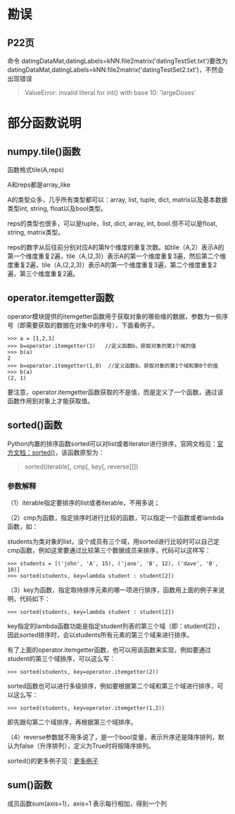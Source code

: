 # 勘误
## P22页

命令 datingDataMat,datingLabels=kNN.file2matrix('datingTestSet.txt')要改为datingDataMat,datingLabels=kNN.file2matrix('datingTestSet2.txt')，不然会出现错误

> ValueError: invalid literal for int() with base 10: 'largeDoses'

# 部分函数说明

## numpy.tile()函数

函数格式tile(A,reps)

A和reps都是array_like

A的类型众多，几乎所有类型都可以：array, list, tuple, dict, matrix以及基本数据类型int, string, float以及bool类型。

reps的类型也很多，可以是tuple，list, dict, array, int, bool.但不可以是float, string, matrix类型。

reps的数字从后往前分别对应A的第N个维度的重复次数。如tile（A,2）表示A的第一个维度重复2遍，tile（A,(2,3)）表示A的第一个维度重复3遍，然后第二个维度重复2遍，tile（A,(2,2,3)）表示A的第一个维度重复3遍，第二个维度重复2遍，第三个维度重复2遍。

## operator.itemgetter函数
operator模块提供的itemgetter函数用于获取对象的哪些维的数据，参数为一些序号（即需要获取的数据在对象中的序号），下面看例子。

```
>>> a = [1,2,3] 
>>> b=operator.itemgetter(1)   //定义函数b，获取对象的第1个域的值
>>> b(a) 
2 
>>> b=operator.itemgetter(1,0)  //定义函数b，获取对象的第1个域和第0个的值
>>> b(a) 
(2, 1)
```

要注意，operator.itemgetter函数获取的不是值，而是定义了一个函数，通过该函数作用到对象上才能获取值。

## sorted()函数

Python内置的排序函数sorted可以对list或者iterator进行排序，官网文档见：[官方文档：sorted()](http://docs.python.org/2/library/functions.html?highlight=sorted#sorted)，该函数原型为：

> sorted(iterable[, cmp[, key[, reverse]]])

### 参数解释

（1）iterable指定要排序的list或者iterable，不用多说；

（2）cmp为函数，指定排序时进行比较的函数，可以指定一个函数或者lambda函数，如：

students为类对象的list，没个成员有三个域，用sorted进行比较时可以自己定cmp函数，例如这里要通过比较第三个数据成员来排序，代码可以这样写：
```
>>> students = [('john', 'A', 15), ('jane', 'B', 12), ('dave', 'B', 10)]
>>> sorted(students, key=lambda student : student[2])
```

（3）key为函数，指定取待排序元素的哪一项进行排序，函数用上面的例子来说明，代码如下：

```
>>> sorted(students, key=lambda student : student[2])
```

key指定的lambda函数功能是指定student列表的第三个域（即：student[2]），因此sorted排序时，会以students所有元素的第三个域来进行排序。

有了上面的operator.itemgetter函数，也可以用该函数来实现，例如要通过student的第三个域排序，可以这么写：
```
>>> sorted(students, key=operator.itemgetter(2)) 
```
sorted函数也可以进行多级排序，例如要根据第二个域和第三个域进行排序，可以这么写：
```
>>> sorted(students, key=operator.itemgetter(1,2))
```
即先跟句第二个域排序，再根据第三个域排序。

（4）reverse参数就不用多说了，是一个bool变量，表示升序还是降序排列，默认为false（升序排列），定义为True时将按降序排列。

sorted()的更多例子见：[更多例子](https://wiki.python.org/moin/HowTo/Sorting/)

## sum()函数

成员函数sum(axis=1)，axis=1 表示每行相加，得到一个列